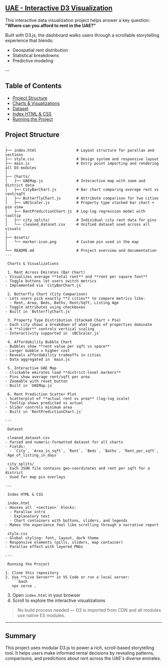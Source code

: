 
## [UAE - Interactive D3 Visualization](https://gilded-choux-92f9da.netlify.app)

This interactive data visualization project helps answer a key question:
**"Where can you afford to rent in the UAE?"**

Built with D3.js, the dashboard walks users through a scrollable storytelling experience that blends:
- Geospatial rent distribution
- Statistical breakdowns
- Predictive modeling

--

## Table of Contents
- [Project Structure](#project-structure)
- [Charts & Visualizations](#charts--visualizations)
- [Dataset](#dataset)
- [Index HTML & CSS](#index-html--css)
- [Running the Project](#running-the-project)

## Project Structure

```
.
├── index.html                  # Layout structure for parallax and sections
├── style.css                   # Design system and responsive layout
├── main.js                     # Entry point importing and rendering all D3 modules
│
├── Charts/
│   ├── UAEMap.js               # Interactive map with zoom and district data
│   ├── CityBarChart.js         # Bar chart comparing average rent vs rent/sqft
│   ├── ButterflyChart.js       # Attribute comparison for two cities
│   ├── sBCScaler.js            # Property type stacked bar chart + pie view
│   ├── RentPredictionChart.js  # Log-log regression model with tooltip
│   ├── city_splits/            # Individual city rent data for pins
│   └── cleaned_dataset.csv     # Unified dataset used across all visuals
│
├── Assets/
│   └── marker-icon.png         # Custom pin used in the map
│
└── README.md                   # Project overview and documentation
---

 Charts & Visualizations

 1. Rent Across Emirates (Bar Chart)
- Visualizes average **total rent** and **rent per square foot**
- Toggle buttons let users switch metrics
- Implemented via `CityBarChart.js`

 2. Butterfly Chart (City Comparison)
- Lets users pick exactly **2 cities** to compare metrics like:
  - Rent, Area, Beds, Baths, Rent/Sqft, Listing Age
- Toggle attributes using checkboxes
- Built in `ButterflyChart.js`

 3. Property Type Distribution (Stacked Chart + Pie)
- Each city shows a breakdown of what types of properties dominate
- A **slider** controls vertical scaling
- Interactivity supported in `sBCScaler.js`

 4. Affordability Bubble Chart
- Bubbles show **rent value per sqft vs space**
- Larger bubble = higher cost
- Reveals affordability tradeoffs in cities
- Data aggregated in `main.js`

 5. Interactive UAE Map
- Clickable emirates load **district-level markers**
- Pins show average rent/sqft per area
- Zoomable with reset button
- Built in `UAEMap.js`

 6. Rent Prediction Scatter Plot
- Scatterplot of **actual rent vs area** (log-log scale)
- Tooltip shows predicted vs actual
- Slider controls minimum area
- Built in `RentPredictionChart.js`

---

 Dataset

 cleaned_dataset.csv
- Parsed and numeric-formatted dataset for all charts
- Fields:
  - `City`, `Area_in_sqft`, `Rent`, `Beds`, `Baths`, `Rent_per_sqft`, `Age_of_listing_in_days`

 city_splits/
- Each JSON file contains geo-coordinates and rent per sqft for a district
- Used for map pin overlays

---

 Index HTML & CSS

 index.html
- Houses all `<section>` blocks:
  - Parallax intro
  - Explanatory text
  - Chart containers with buttons, sliders, and legends
- Makes the experience feel like scrolling through a narrative report

 style.css
- Global styling: font, layout, dark theme
- Responsive elements (pills, sliders, map container)
- Parallax effect with layered PNGs

---

 Running the Project

1. Clone this repository  
2. Use **Live Server** in VS Code or run a local server:
   ```bash
   npx serve .
   ```
3. Open `index.html` in your browser
4. Scroll to explore the interactive visualizations

> No build process needed — D3 is imported from CDN and all modules use native ES modules.

---

## Summary

This project uses modular D3.js to power a rich, scroll-based storytelling tool. It helps users make informed rental decisions by revealing patterns, comparisons, and predictions about rent across the UAE's diverse emirates.
